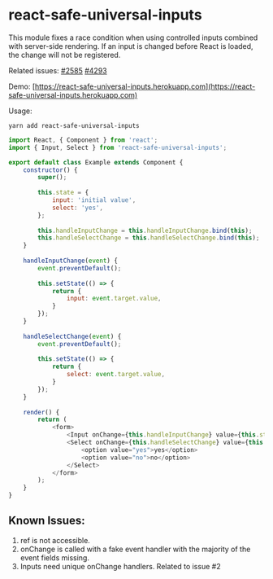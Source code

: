 # react-safe-universal-inputs

This module fixes a race condition when using controlled inputs combined with server-side rendering. If an input is changed before React is loaded, the change will not be registered.

Related issues: [#2585](https://github.com/facebook/react/issues/2585) [#4293](https://github.com/facebook/react/issues/4293)

Demo: [https://react-safe-universal-inputs.herokuapp.com](https://react-safe-universal-inputs.herokuapp.com)

Usage:

``yarn add react-safe-universal-inputs``

```js
import React, { Component } from 'react';
import { Input, Select } from 'react-safe-universal-inputs';

export default class Example extends Component {
    constructor() {
        super();
        
        this.state = {
            input: 'initial value',
            select: 'yes',
        };
        
        this.handleInputChange = this.handleInputChange.bind(this);
        this.handleSelectChange = this.handleSelectChange.bind(this);
    }
    
    handleInputChange(event) {
        event.preventDefault();
        
        this.setState(() => {
            return {
                input: event.target.value,
            }
        });
    }
    
    handleSelectChange(event) {
        event.preventDefault();
        
        this.setState(() => {
            return {
                select: event.target.value,
            }
        });
    }
    
    render() {
        return (
            <form>
                <Input onChange={this.handleInputChange} value={this.state.input}/>
                <Select onChange={this.handleSelectChange} value={this.state.select}>
                    <option value="yes">yes</option>
                    <option value="no">no</option>
                </Select>
            </form>
        );
    }
}
```


## Known Issues:
1. ref is not accessible.
2. onChange is called with a fake event handler with the majority of the event fields missing.
3. Inputs need unique onChange handlers. Related to issue #2 
